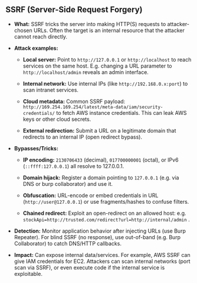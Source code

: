 ## SSRF (Server-Side Request Forgery)

- **What:** SSRF tricks the server into making HTTP(S) requests to attacker-chosen URLs. Often the target is an internal resource that the attacker cannot reach directly.
    
- **Attack examples:**
    
    - **Local server:** Point to `http://127.0.0.1` or `http://localhost` to reach services on the same host. E.g. changing a URL parameter to `http://localhost/admin` reveals an admin interface.
        
    - **Internal network:** Use internal IPs (like `http://192.168.0.x:port`) to scan intranet services.
        
    - **Cloud metadata:** Common SSRF payload: `http://169.254.169.254/latest/meta-data/iam/security-credentials/` to fetch AWS instance credentials. This can leak AWS keys or other cloud secrets.
        
    - **External redirection:** Submit a URL on a legitimate domain that redirects to an internal IP (open redirect bypass).
        
- **Bypasses/Tricks:**
    
    - **IP encoding:** `2130706433` (decimal), `017700000001` (octal), or IPv6 (`::ffff:127.0.0.1`) all resolve to 127.0.0.1.
        
    - **Domain hijack:** Register a domain pointing to `127.0.0.1` (e.g. via DNS or burp collaborator) and use it.
        
    - **Obfuscation:** URL-encode or embed credentials in URL (`http://user@127.0.0.1`) or use fragments/hashes to confuse filters.
        
    - **Chained redirect:** Exploit an open-redirect on an allowed host: e.g. `stockApi=http://trusted.com/redirect?url=http://internal/admin` .
        
- **Detection:** Monitor application behavior after injecting URLs (use Burp Repeater). For blind SSRF (no response), use out-of-band (e.g. Burp Collaborator) to catch DNS/HTTP callbacks.
    
- **Impact:** Can expose internal data/services. For example, AWS SSRF can give IAM credentials for EC2. Attackers can scan internal networks (port scan via SSRF), or even execute code if the internal service is exploitable.
    

